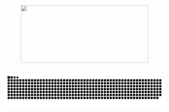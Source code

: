 ##

<div align="center">
  <a href="https://github.com/Lrd-M">
  <img height="180em" width="400em" src="https://github-readme-stats.vercel.app/api?username=Lrd-M&show_icons=true&theme=dark&include_all_commits=true&count_private=true"/>
</div>
  
## 
  
  ![Snake animation](https://github.com/Lrd-M/Lrd-M/blob/output/github-contribution-grid-snake.svg)
